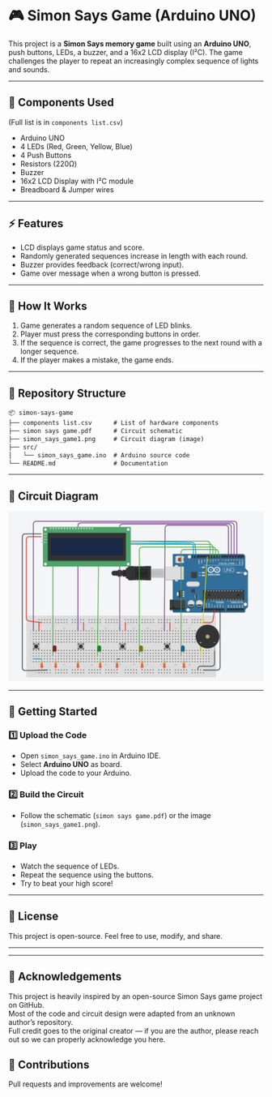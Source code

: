 # 🎮 Simon Says Game (Arduino UNO)

This project is a **Simon Says memory game** built using an **Arduino UNO**, push buttons, LEDs, a buzzer, and a 16x2 LCD display (I²C). The game challenges the player to repeat an increasingly complex sequence of lights and sounds.

---

## 🔧 Components Used
(Full list is in `components list.csv`)

- Arduino UNO  
- 4 LEDs (Red, Green, Yellow, Blue)  
- 4 Push Buttons  
- Resistors (220Ω)  
- Buzzer  
- 16x2 LCD Display with I²C module  
- Breadboard & Jumper wires  

---

## ⚡ Features
- LCD displays game status and score.  
- Randomly generated sequences increase in length with each round.  
- Buzzer provides feedback (correct/wrong input).  
- Game over message when a wrong button is pressed.  

---

## 📜 How It Works
1. Game generates a random sequence of LED blinks.  
2. Player must press the corresponding buttons in order.  
3. If the sequence is correct, the game progresses to the next round with a longer sequence.  
4. If the player makes a mistake, the game ends.  

---

## 📂 Repository Structure
```
📦 simon-says-game
├── components list.csv      # List of hardware components
├── simon says game.pdf      # Circuit schematic
├── simon_says_game1.png     # Circuit diagram (image)
├── src/
│   └── simon_says_game.ino  # Arduino source code
└── README.md                # Documentation
```

---

## 🔌 Circuit Diagram
![Circuit](simon_says_game1.png)

---

## 🚀 Getting Started

### 1️⃣ Upload the Code
- Open `simon_says_game.ino` in Arduino IDE.  
- Select **Arduino UNO** as board.  
- Upload the code to your Arduino.

### 2️⃣ Build the Circuit
- Follow the schematic (`simon says game.pdf`) or the image (`simon_says_game1.png`).  

### 3️⃣ Play
- Watch the sequence of LEDs.  
- Repeat the sequence using the buttons.  
- Try to beat your high score!  

---

## 📄 License
This project is open-source. Feel free to use, modify, and share.  

---
---

## 🙏 Acknowledgements
This project is heavily inspired by an open-source Simon Says game project on GitHub.  
Most of the code and circuit design were adapted from an unknown author’s repository.  
Full credit goes to the original creator — if you are the author, please reach out so we can properly acknowledge you here.

## 🤝 Contributions
Pull requests and improvements are welcome!  
